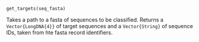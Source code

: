 ```
get_targets(seq_fasta)
```

Takes a path to a fasta of sequences to be classified. Returns a `Vector{LongDNA{4}}` of target sequences  and a `Vector{String}` of sequence IDs, taken from hte fasta record identifiers.
